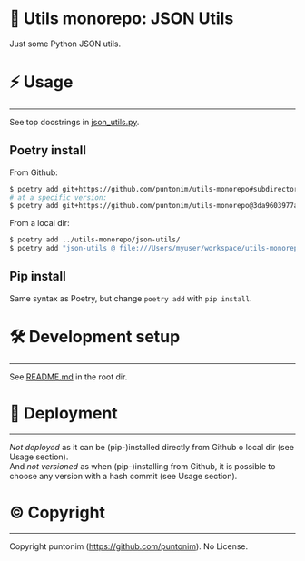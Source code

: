 **🐍 Utils monorepo: JSON Utils**
==================================

Just some Python JSON utils.


⚡ Usage
=======

---

See top docstrings in [json_utils.py](json_utils/json_utils.py).

Poetry install
--------------
From Github:
```sh
$ poetry add git+https://github.com/puntonim/utils-monorepo#subdirectory=json-utils
# at a specific version:
$ poetry add git+https://github.com/puntonim/utils-monorepo@3da9603977a5e2948429627ac83309353cca693d#subdirectory=json-utils
```

From a local dir:
```sh
$ poetry add ../utils-monorepo/json-utils/
$ poetry add "json-utils @ file:///Users/myuser/workspace/utils-monorepo/json-utils/"
```

Pip install
-----------
Same syntax as Poetry, but change `poetry add` with `pip install`.


🛠️ Development setup
====================

---

See [README.md](../README.md) in the root dir.


🚀 Deployment
=============

---

*Not deployed* as it can be (pip-)installed directly from Github o local dir 
 (see Usage section).\
And *not versioned* as when (pip-)installing from Github, it is possible to choose
 any version with a hash commit (see Usage section).


©️ Copyright
============

---

Copyright puntonim (https://github.com/puntonim). No License.

